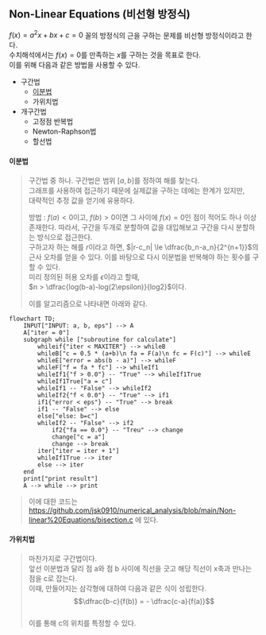 ## Non-Linear Equations (비선형 방정식)

$f(x) = a^2x + bx + c = 0$ 꼴의 방정식의 근을 구하는 문제를 비선형 방정식이라고 한다.  
수치해석에서는 $f(x)  = 0$를 만족하는 $x$를 구하는 것을 목표로 한다.  
이를 위해 다음과 같은 방법을 사용할 수 있다.

- 구간법
    + [이분법](#이분법)
    + 가위치법
- 개구간법
    + 고정점 반복법
    + Newton-Raphson법
    + 할선법

#### 이분법
> 구간법 중 하나. 구간법은 범위 $[a, b]$를 정하여 해를 찾는다.  
> 그래프를 사용하여  접근하기 때문에 실제값을 구하는 데에는 한계가 있지만,  
> 대략적인 추정 값을 얻기에 유용하다.  
>
> 방법 : $f(a) < 0$이고, $f(b) > 0$이면 그 사이에 $f(x) = 0$인 점이 적어도 하나 이상 존재한다.  따라서, 구간을 두개로 분할하여 값을 대입해보고 구간을 다시 분할하는 방식으로 접근한다.  
> 구하고자 하는 해를 $r$이라고 하면, $|r-c_n| \le \dfrac{b_n-a_n}{2^{n+1}}$의 근사 오차를 얻을 수 있다. 이를 바탕으로 다시 이분법을 반복해야 하는 횟수를 구할 수 있다.  
> 미리 정의된 허용 오차를 $\epsilon$이라고 할때,  
> $n > \dfrac{log(b-a)-log(2\epsilon)}{log2}$이다.
>
> 이를 알고리즘으로 나타내면 아래와 같다.
```mermaid
flowchart TD;
    INPUT["INPUT: a, b, eps"] --> A
    A["iter = 0"]
    subgraph while ["subroutine for calculate"]
        whileif{"iter < MAXITER"} --> whileB
        whileB["c = 0.5 * (a+b)\n fa = F(a)\n fc = F(c)"] --> whileE
        whileE["error = abs(b - a)"] --> whileF
        whileF["f = fa * fc"] --> whileIf1
        whileIf1{"f > 0.0"} -- "True" --> whileIf1True
        whileIf1True["a = c"]
        whileIf1 -- "False" --> whileIf2
        whileIf2{"f < 0.0"} -- "True" --> if1
        if1{"error < eps"} -- "True" --> break
        if1 -- "False" --> else
        else["else: b=c"]
        whileIf2 -- "False" --> if2
            if2{"fa == 0.0"} -- "Treu" --> change
            change["c = a"]
            change --> break
        iter["iter = iter + 1"]
        whileIf1True --> iter
        else --> iter
    end
    print["print result"]
    A --> while --> print
```
> 이에 대한 코드는 https://github.com/jsk0910/numerical_analysis/blob/main/Non-linear%20Equations/bisection.c 에 있다.

#### 가위치법
> 마찬가지로 구간법이다.  
> 앞선 이분법과 달리 점 a와 점 b 사이에 직선을 긋고 해당 직선이 x축과 만나는 점을 c로 잡는다.  
> 이때, 만들어지는 삼각형에 대하여 다음과 같은 식이 성립한다.
> $$\dfrac{b-c}{f(b)} = - \dfrac{c-a}{f(a)}$$  
> 이를 통해 c의 위치를 특정할 수 있다.